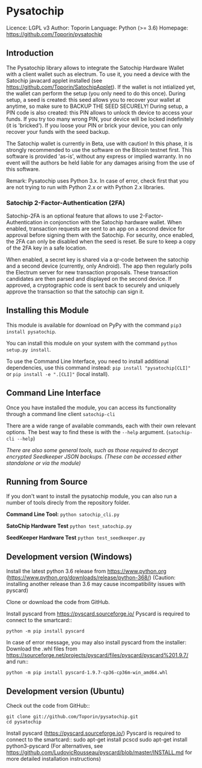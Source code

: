 # Pysatochip 

  Licence: LGPL v3
  Author: Toporin
  Language: Python (>= 3.6)
  Homepage: https://github.com/Toporin/pysatochip

## Introduction

The Pysatochip library allows to integrate the Satochip Hardware Wallet with a client wallet such as electrum. To use it, you need a device with the Satochip javacard applet installed (see https://github.com/Toporin/SatochipApplet). If the wallet is not intialized yet, the wallet can perform the setup (you only need to do this once). During setup, a seed is created: this seed allows you to recover your wallet at anytime, so make sure to BACKUP THE SEED SECURELY! During setup, a PIN code is also created: this PIN allows to unlock th device to access your funds. If you try too many wrong PIN, your device will be locked indefinitely (it is 'bricked'). If you loose your PIN or brick your device, you can only recover your funds with the seed backup.

The Satochip wallet is currently in Beta, use with caution! In this phase, it is strongly recommended to use the software on the Bitcoin testnet first.
This software is provided 'as-is', without any express or implied warranty. In no event will the authors be held liable for any damages arising from the use of this software.

Remark: Pysatochip uses Python 3.x. In case of error, check first that you are not trying to run with Python 2.x or with Python 2.x libraries.

### Satochip 2-Factor-Authentication (2FA)

Satochip-2FA is an optional feature that allows to use 2-Factor-Authentication in conjonction with the Satochip hardware wallet. When enabled, transaction requests are sent to an app on a second device for approval before signing them with the Satochip. For security, once enabled, the 2FA can only be disabled when the seed is reset. Be sure to keep a copy of the 2FA key in a safe location. 

​When enabled, a secret key is shared via a qr-code between the satochip and a second device (currently, only Android). The app then regularly polls the Electrum server for new transaction proposals. These transaction candidates are then parsed and displayed on the second device. If approved, a cryptographic code is sent back to securely and uniquely approve the transaction so that the satochip can sign it.

## Installing this Module

This module is available for download on PyPy with the command `pip3 install pysatochip`.

You can install this module on your system with the command `python setup.py install`.

To use the Command Line Interface, you need to install additional dependencies, use this command instead: `pip install "pysatochip[CLI]"` or `pip install -e ".[CLI]"` (local install). 


## Command Line Interface
Once you have installed the module, you can access its functionality through a command line client `satochip-cli` 

There are a wide range of available commands, each with their own relevant options. The best way to find these is with the `--help` argument. (`satochip-cli --help`)

_There are also some general tools, such as those required to decrypt encrypted Seedkeeper JSON backups. (These can be accessed either standalone or via the module)_

## Running from Source

If you don't want to install the pysatochip module, you can also run a number of tools direcly from the repository folder.

**Command Line Tool:** `python satochip_cli.py`

**SatoChip Hardware Test** `python test_satochip.py`

**SeedKeeper Hardware Test** `python test_seedkeeper.py`

## Development version (Windows)

Install the latest python 3.6 release from https://www.python.org (https://www.python.org/downloads/release/python-368/)
(Caution: installing another release than 3.6 may cause incompatibility issues with pyscard)

Clone or download the code from GitHub.
    
Install pyscard from https://pyscard.sourceforge.io/
Pyscard is required to connect to the smartcard::

    python -m pip install pyscard
    
In case of error message, you may also install pyscard from the installer:
Download the .whl files from https://sourceforge.net/projects/pyscard/files/pyscard/pyscard%201.9.7/ and run::

    python -m pip install pyscard-1.9.7-cp36-cp36m-win_amd64.whl

## Development version (Ubuntu)

Check out the code from GitHub::
    
    git clone git://github.com/Toporin/pysatochip.git
    cd pysatochip
    
Install pyscard (https://pyscard.sourceforge.io/)
Pyscard is required to connect to the smartcard:: 
    sudo apt-get install pcscd
    sudo apt-get install python3-pyscard
(For alternatives, see https://github.com/LudovicRousseau/pyscard/blob/master/INSTALL.md for more detailed installation instructions)
